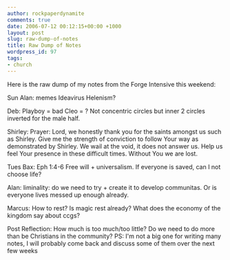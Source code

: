 ```yaml
---
author: rockpaperdynamite
comments: true
date: 2006-07-12 00:12:15+00:00 +1000
layout: post
slug: raw-dump-of-notes
title: Raw Dump of Notes
wordpress_id: 97
tags:
- church
---
```


Here is the raw dump of my notes from the Forge Intensive this weekend:

Sun Alan:
memes
Ideavirus
Helenism?

Deb:
Playboy = bad
Cleo = ?
Not concentric circles but inner 2 circles inverted for the male half.

Shirley:
Prayer: Lord, we honestly thank you for the saints amongst us such as Shirley. Give me the strength of conviction to follow Your way as demonstrated by Shirley.
We wail at the void, it does not answer us.
Help us feel Your presence in these difficult times. Without You we are lost.

Tues Bax:
Eph 1:4-6
Free will + universalism. If everyone is saved, can I not choose life?

Alan:
liminality: do we need to try + create it to develop communitas. Or is everyone lives messed up enough already.

Marcus:
How to rest? Is magic rest already?
What does the economy of the kingdom say about ccgs?

Post Reflection:
How much is too much/too little? Do we need to do more than be Christians in the community?
PS: I'm not a big one for writing many notes, I will probably come back and discuss some of them over the next few weeks
